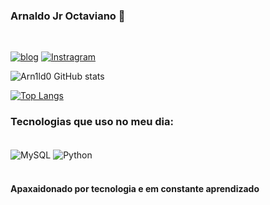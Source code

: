
  ### Arnaldo Jr Octaviano   🚀 
  </br>

[![blog](https://img.shields.io/badge/LinkedIn-0077B5?style=for-the-badge&logo=linkedin&logoColor=white)](https://www.linkedin.com/in/arnaldo-octaviano-799870262/)
[![Instragram](https://img.shields.io/badge/Instagram-E4405F?style=for-the-badge&logo=instagram&logoColor=white)](https://www.instagram.com/arnaldojroctaviano/)


![Arn1ld0 GitHub stats](https://github-readme-stats.vercel.app/api?username=Arna1d0&show_icons=true&theme=transparent)

[![Top Langs](https://github-readme-stats.vercel.app/api/top-langs/?username=Arna1d0&hide=javascript,html)](https://github.com/Arna1d0/github-readme-stats)


### Tecnologias que uso no meu dia:

<div style="display: inline_block"><br/>
<img align="center" alt="MySQL" src=https://img.shields.io/badge/MySQL-00000F?style=for-the-badge&logo=mysql&logoColor=white
 />
<img align="center" alt="Python" src=https://img.shields.io/badge/Python-3776AB?style=for-the-badge&logo=python&logoColor=white />
</div><br/>

#### Apaxaidonado por tecnologia e em constante aprendizado
